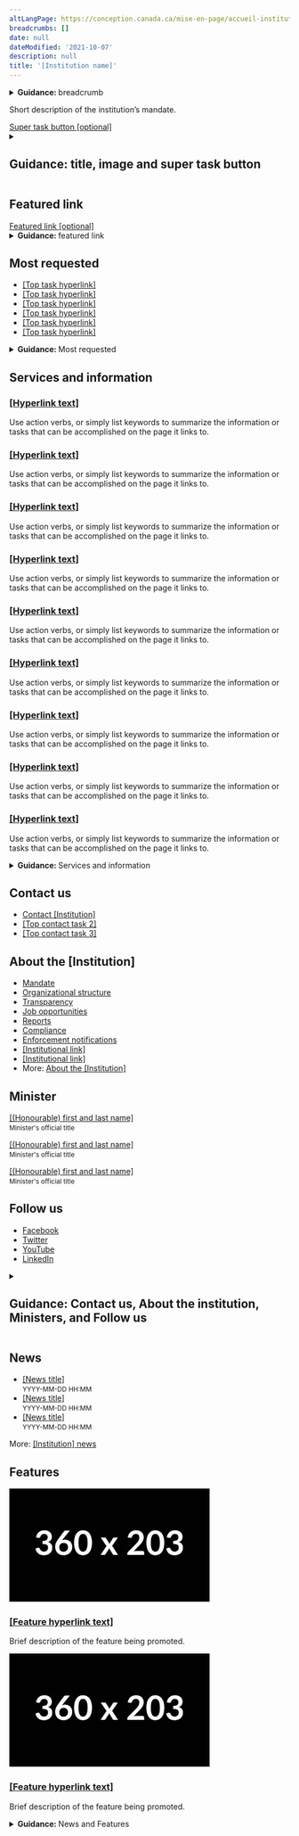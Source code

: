 ```yaml
---
altLangPage: https://conception.canada.ca/mise-en-page/accueil-institution-directives.html
breadcrumbs: []
date: null
dateModified: '2021-10-07'
description: null
title: '[Institution name]'
---
```


<div class="container">
 <div class="row guidance-details">
  <div class="col-md-8">
   <details>
    <summary>
     <b>
      Guidance:
     </b>
     breadcrumb
     <span class="fas fa-info-circle">
     </span>
    </summary>
    <p>
     <span class="label label-danger">
      Mandatory
     </span>
    </p>
    <p>
     The breadcrumb is:
     <a href="https://www.canada.ca/en.html">
      Canada.ca
     </a>
     .
    </p>
   </details>
  </div>
 </div>
</div>

<div class="provisional bg-cover bg-right bg-hide-sm bg-hide-xs mrgn-tp-md pb-3" data-bgimg="https://design.canada.ca/coded-layout/images/ip-cover-image-1200x726.jpg">
 <div class="container">
  <div class="row">
   <div class="col-md-7">
    <p>
     Short description of the institution’s mandate.
    </p>
    <a class="provisional btn btn-call-to-action" href="#">
     Super task button [optional]
    </a>
   </div>
   <div class="clearfix">
   </div>
  </div>
  <div class="row guidance-details">
   <div class="col-md-8">
    <details>
     <summary>
      <h2 class="h4">
       Guidance: title, image and super task button
      </h2>
      <span class="fas fa-info-circle">
      </span>
     </summary>
     <h3>
      Title
     </h3>
     <p>
      <span class="label label-danger">
       Mandatory
      </span>
     </p>
     <p>
      Use the applied title of the institution, as specified in the
      <a href="https://www.tbs-sct.gc.ca/hgw-cgf/oversight-surveillance/communications/fip-pcim/reg-eng.asp">
       Registry of Applied Titles
      </a>
      .
     </p>
     <p>
      Use the legal title if the applied title is not available.
     </p>
     <p>
      Do not use acronyms or abbreviations.
     </p>
     <h3>
      Image
     </h3>
     <p>
      <span class="label label-info">
       Optional
      </span>
     </p>
     <p>
      The 1200x726 space behind the H1 can be used for a banner or image. The image does not have to take up the whole space and can be customised as needed.
     </p>
     <p>
      The image and H1 should be visually distinct from the
      <a href="https://www.canada.ca/">
       Canada.ca homepage
      </a>
      to prevent confusion between institutional landing pages and Canada.ca.
     </p>
     <p>
      If you don't use an image, the background should be white.
     </p>
     <p>
      <b>
       Variation:
      </b>
      The class
      <code>
       bg-hide-sm
      </code>
      hides the image on tablet,
      <code>
       bg-hide-xs
      </code>
      hides the image on mobile and
      <code>
       bg-right
      </code>
      positions the image on the right.
     </p>
     <h3>
      Super task button
     </h3>
     <p>
      <span class="label label-info">
       Optional
      </span>
     </p>
     <p>
      Only include a super task button if there is a specific task that has at least a third of the clickthrough on the institution's home page. This is intended mainly for signing into an account.
     </p>
    </details>
   </div>
  </div>
 </div>
</div>

<section class="provisional gc-featured-lnk">
 <div class="container">
  <h2 class="wb-inv">
   Featured link
  </h2>
  <a class="h5" href="#">
   Featured link [optional]
  </a>
  <div class="row guidance-details">
   <div class="col-md-8">
    <details>
     <summary>
      <b>
       Guidance:
      </b>
      featured link
      <span class="fas fa-info-circle">
      </span>
     </summary>
     <p>
      <span class="label label-info">
       Optional
      </span>
     </p>
     <p>
      The featured link is a short, descriptive link that your institution needs to feature prominently. It should be used to bring attention to warnings or notices.
     </p>
     <p>
      Don't include images in this section.
     </p>
     <p>
      The "Featured" heading in this section should have the
      <code>
       wb-inv
      </code>
      class, so it is not visible, but still present for the semantic outline and screen readers.
     </p>
    </details>
   </div>
  </div>
 </div>
</section>

<section class="provisional most-requested-bullets well well-sm brdr-0">
 <div class="container">
  <div class="row">
   <div class="pddng-r-0 col-md-2">
    <h2 class="mrgn-tp-md">
     Most requested
    </h2>
   </div>
   <div class="col-md-10">
    <ul class="wb-eqht mrgn-tp-md mrgn-bttm-md colcount-md-2">
     <li>
      <a href="#">
       [Top task hyperlink]
      </a>
     </li>
     <li>
      <a href="#">
       [Top task hyperlink]
      </a>
     </li>
     <li>
      <a href="#">
       [Top task hyperlink]
      </a>
     </li>
     <li>
      <a href="#">
       [Top task hyperlink]
      </a>
     </li>
     <li>
      <a href="#">
       [Top task hyperlink]
      </a>
     </li>
     <li>
      <a href="#">
       [Top task hyperlink]
      </a>
     </li>
    </ul>
   </div>
  </div>
  <div class="row guidance-details">
   <div class="col-md-8">
    <details>
     <summary>
      <b>
       Guidance:
      </b>
      Most requested
      <span class="fas fa-info-circle">
      </span>
     </summary>
     <p>
      <span class="label label-info">
       Optional
      </span>
     </p>
     <p>
      Features institution-specific top tasks.
     </p>
     <p>
      This component provides shortcuts to the institution's top tasks. However, if all of the institution's top tasks are already included as direct links under Services and information, do not duplicate them here. In that case, you can choose not to include this component.
     </p>
     <p>
      <strong>
       Variations:
      </strong>
      Replace the
      <code>
       colcount-md-2
      </code>
      class with
      <code>
       colcount-md-1
      </code>
      to make it 1 column instead of 2.
     </p>
    </details>
   </div>
  </div>
 </div>
</section>

<section class="gc-srvinfo col-md-12 mrgn-bttm-lg">
 <div class="container">
  <div class="row">
   <h2 class="wb-inv">
    Services and information
   </h2>
   <div class="wb-eqht">
    <div class="col-lg-4 col-md-6">
     <h3>
      <a href="#">
       [Hyperlink text]
      </a>
     </h3>
     <p>
      Use action verbs, or simply list keywords to summarize the information or tasks that can be accomplished on the page it links to.
     </p>
    </div>
    <div class="col-lg-4 col-md-6">
     <h3>
      <a href="#">
       [Hyperlink text]
      </a>
     </h3>
     <p>
      Use action verbs, or simply list keywords to summarize the information or tasks that can be accomplished on the page it links to.
     </p>
    </div>
    <div class="col-lg-4 col-md-6">
     <h3>
      <a href="#">
       [Hyperlink text]
      </a>
     </h3>
     <p>
      Use action verbs, or simply list keywords to summarize the information or tasks that can be accomplished on the page it links to.
     </p>
    </div>
    <div class="col-lg-4 col-md-6">
     <h3>
      <a href="#">
       [Hyperlink text]
      </a>
     </h3>
     <p>
      Use action verbs, or simply list keywords to summarize the information or tasks that can be accomplished on the page it links to.
     </p>
    </div>
    <div class="col-lg-4 col-md-6">
     <h3>
      <a href="#">
       [Hyperlink text]
      </a>
     </h3>
     <p>
      Use action verbs, or simply list keywords to summarize the information or tasks that can be accomplished on the page it links to.
     </p>
    </div>
    <div class="col-lg-4 col-md-6">
     <h3>
      <a href="#">
       [Hyperlink text]
      </a>
     </h3>
     <p>
      Use action verbs, or simply list keywords to summarize the information or tasks that can be accomplished on the page it links to.
     </p>
    </div>
    <div class="col-lg-4 col-md-6">
     <h3>
      <a href="#">
       [Hyperlink text]
      </a>
     </h3>
     <p>
      Use action verbs, or simply list keywords to summarize the information or tasks that can be accomplished on the page it links to.
     </p>
    </div>
    <div class="col-lg-4 col-md-6">
     <h3>
      <a href="#">
       [Hyperlink text]
      </a>
     </h3>
     <p>
      Use action verbs, or simply list keywords to summarize the information or tasks that can be accomplished on the page it links to.
     </p>
    </div>
    <div class="col-lg-4 col-md-6">
     <h3>
      <a href="#">
       [Hyperlink text]
      </a>
     </h3>
     <p>
      Use action verbs, or simply list keywords to summarize the information or tasks that can be accomplished on the page it links to.
     </p>
    </div>
    <div class="clearfix">
    </div>
   </div>
  </div>
  <div class="row guidance-details">
   <div class="col-md-8">
    <details>
     <summary>
      <b>
       Guidance:
      </b>
      Services and information
      <span class="fas fa-info-circle">
      </span>
     </summary>
     <p>
      <span class="label label-danger">
       Mandatory
      </span>
     </p>
     <p>
      Lists the institution-specific topics or top tasks.
     </p>
     <p>
      The "Services and information" heading in this section should have the
      <code>
       wb-inv
      </code>
      class, so it is not visible, but is still present for the semantic outline and for screen readers.
     </p>
     <p>
      <b>
       Variations:
      </b>
      Any variations of the
      <a href="../common-design-patterns/services-information.html">
       Services and information
      </a>
      pattern can be used in this section.
     </p>
    </details>
   </div>
  </div>
 </div>
</section>

<div class="clearfix">
</div>

<section class="well well-sm brdr-0 mrgn-bttm-0">
 <div class="container">
  <div class="wb-eqht">
   <h2 class="h3 mrgn-tp-md">
    Contact us
   </h2>
   <ul class="provisional list-bld list-unstyled mrgn-tp-lg lst-spcd-2 colcount-md-3">
    <li>
     <a href="#">
      Contact [Institution]
     </a>
    </li>
    <li>
     <a href="#">
      [Top contact task 2]
     </a>
    </li>
    <li>
     <a href="#">
      [Top contact task 3]
     </a>
    </li>
   </ul>
  </div>
  <div class="row">
   <section class="col-md-8 pull-left mrgn-bttm-lg">
    <h2 class="h3 mrgn-tp-md">
     About the [Institution]
    </h2>
    <ul class="provisional list-bld list-unstyled mrgn-tp-lg lst-spcd-2 colcount-md-2">
     <li>
      <a href="#">
       Mandate
      </a>
     </li>
     <li>
      <a href="#">
       Organizational structure
      </a>
     </li>
     <li>
      <a href="#">
       Transparency
      </a>
     </li>
     <li>
      <a href="#">
       Job opportunities
      </a>
     </li>
     <li>
      <a href="#">
       Reports
      </a>
     </li>
     <li>
      <a href="#">
       Compliance
      </a>
     </li>
     <li>
      <a href="#">
       Enforcement notifications
      </a>
     </li>
     <li>
      <a href="#">
       [Institutional link]
      </a>
     </li>
     <li>
      <a href="#">
       [Institutional link]
      </a>
     </li>
     <li>
      More:
      <a href="#">
       About the [Institution]
      </a>
     </li>
    </ul>
   </section>
   <div class="provisional col-md-4 col-sm-5 pull-right xs-left">
    <section class="lnkbx">
     <h2 class="h3">
      Minister
     </h2>
     <p>
      <a href="#">
       [(Honourable) first and last name]
      </a>
      <br/>
      <small>
       Minister's official title
      </small>
     </p>
     <p>
      <a href="#">
       [(Honourable) first and last name]
      </a>
      <br/>
      <small>
       Minister's official title
      </small>
     </p>
     <p>
      <a href="#">
       [(Honourable) first and last name]
      </a>
      <br/>
      <small>
       Minister's official title
      </small>
     </p>
    </section>
    <section class="provisional followus">
     <h2 class="mrgn-tp-lg h3">
      Follow us
     </h2>
     <ul>
      <li>
       <a class="facebook" href="#" rel="external">
        <span class="wb-inv">
         Facebook
        </span>
       </a>
      </li>
      <li>
       <a class="twitter" href="#" rel="external">
        <span class="wb-inv">
         Twitter
        </span>
       </a>
      </li>
      <li>
       <a class="youtube" href="#" rel="external">
        <span class="wb-inv">
         YouTube
        </span>
       </a>
      </li>
      <li>
       <a class="linkedin" href="#" rel="external">
        <span class="wb-inv">
         LinkedIn
        </span>
       </a>
      </li>
     </ul>
    </section>
   </div>
   <div class="clearfix">
   </div>
   <div class="row guidance-details">
    <div class="col-md-8">
     <details>
      <summary>
       <h2 class="h4">
        Guidance: Contact us, About the institution, Ministers, and Follow us
       </h2>
       <span class="fas fa-info-circle">
       </span>
      </summary>
      <h3>
       Contact us
      </h3>
      <p>
       <span class="label label-info">
        Optional
       </span>
      </p>
      <p>
       If there is a main contact page for you institution, put it as the first link.
      </p>
      <p>
       You can include links to specific contact tasks in this section.
      </p>
      <h3>
       About the institution
      </h3>
      <p>
       <span class="label label-danger">
        Mandatory
       </span>
      </p>
      <p>
       Provides links to content from an institution that falls under the
       <a href="{{ site.url }}/architecture/organizing-content.html#corporate">
        Corporate information
       </a>
       and
       <a href="{{ site.url }}/architecture/organizing-content.html#program">
        Program and policy development
       </a>
       categories.
      </p>
      <p>
       The first 2 links are mandatory: Mandate and Transparency.
      </p>
      <p>
       Other links in this section can include:
      </p>
      <ul>
       <li>
        Programs
       </li>
       <li>
        Consultations
       </li>
       <li>
        Organizational structure
       </li>
       <li>
        Reports
       </li>
       <li>
        Job opportunities
       </li>
       <li>
        any other link that goes to content that falls under Corporate information or Program and policy development
       </li>
      </ul>
      <h3>
       Minister or Institutional head
      </h3>
      <p>
       <span class="label label-danger">
        Mandatory
       </span>
      </p>
      <p>
       Links to an institution’s minister(s), including associate minister(s), or its institutional head.
      </p>
      <p>
       Text is linked to the appropriate ministerial profile page (see
       <a href="../mandatory-templates/ministerial-profile-pages.html">
        Ministerial profile pages
       </a>
       ). The hyperlink text is the minister or institutional head’s honorific (“The Honourable”) and first and last name.
      </p>
      <p>
       Text under the link is the minister or institutional head’s official title.
      </p>
      <p>
       Use the appropriate heading:
      </p>
      <ul>
       <li>
        Minister
       </li>
       <li>
        Parliamentary secretary
       </li>
       <li>
        Associate minister
       </li>
       <li>
        Ombudsman
       </li>
       <li>
        Management
       </li>
      </ul>
      <h3>
       Follow us
      </h3>
      <p>
       <span class="label label-info">
        Optional
       </span>
      </p>
      <p>
       The new icons are optional.
      </p>
      <p>
       Follow the
       <a href="../common-design-patterns/social-media-channels.html">
        Social media channels
       </a>
       guidance.
      </p>
     </details>
    </div>
   </div>
  </div>
 </div>
</section>


<div class="container">
 <div class="row">
  <section class="col-md-4 wb-feeds limit-3 gc-nws">
   <h2 class="h3">
    News
   </h2>
   <ul class="feeds-cont list-unstyled lst-spcd feed-active">
    <li>
     <a href="#">
      [News title]
     </a>
     <br/>
     <small class="feeds-date">
      YYYY-MM-DD HH:MM
     </small>
    </li>
    <li>
     <a href="#">
      [News title]
     </a>
     <br/>
     <small class="feeds-date">
      YYYY-MM-DD HH:MM
     </small>
    </li>
    <li>
     <a href="#">
      [News title]
     </a>
     <br/>
     <small class="feeds-date">
      YYYY-MM-DD HH:MM
     </small>
    </li>
   </ul>
   <p>
    More:
    <a class="admin" href="#">
     [Institution] news
    </a>
   </p>
  </section>
  <section class="col-md-8 gc-prtts">
   <h2 class="h3">
    Features
   </h2>
   <div class="row wb-eqht gc-srvinfo">
    <div class="col-sm-6">
     <div class="well well-sm brdr-rds-0 eqht-trgt">
      <img alt="" class="img-responsive full-width" src="../images/360x203.jpg"/>
      <h3 class="h5">
       <a class="stretched-link" href="#">
        [Feature hyperlink text]
       </a>
      </h3>
      <p>
       Brief description of the feature being promoted.
      </p>
     </div>
    </div>
    <div class="col-sm-6">
     <div class="well well-sm brdr-rds-0 eqht-trgt">
      <img alt="" class="img-responsive full-width" src="../images/360x203.jpg"/>
      <h3 class="h5">
       <a class="stretched-link" href="#">
        [Feature hyperlink text]
       </a>
      </h3>
      <p>
       Brief description of the feature being promoted.
      </p>
     </div>
    </div>
   </div>
  </section>
 </div>
 <div class="row guidance-details">
  <div class="col-md-8">
   <details>
    <summary>
     <b>
      Guidance:
     </b>
     News and Features
     <span class="fas fa-info-circle">
     </span>
    </summary>
    <p>
     <span class="label label-info">
      Optional
     </span>
    </p>
    <p>
     Use the beta version of the
     <a href="../common-design-patterns/latest-news.html">
      Latest news pattern
     </a>
     .
    </p>
   </details>
  </div>
 </div>
</div>


